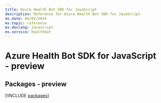 ```yaml
---
title: Azure Health Bot SDK for JavaScript
description: Reference for Azure Health Bot SDK for JavaScript
ms.date: 04/02/2024
ms.topic: reference
ms.devlang: javascript
ms.service: healthbot
---
```

# Azure Health Bot SDK for JavaScript - preview
## Packages - preview
[!INCLUDE [packages](health-bot-index.md)]